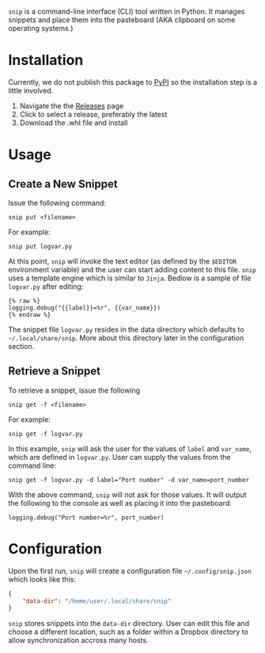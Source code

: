 `snip` is a command-line interface (CLI) tool written in Python. It
manages snippets and place them into the pasteboard (AKA clipboard on
some operating systems.)

# Installation

Currently, we do not publish this package to [PyPI] so the installation
step is a little involved.

1. Navigate the the [Releases] page
2. Click to select a release, preferably the latest
3. Download the .whl file and install

# Usage

## Create a New Snippet

Issue the following command:

    snip put <filename>

For example:

    snip put logvar.py

At this point, `snip` will invoke the text editor (as defined by the
`$EDITOR` environment variable) and the user can start adding content
to this file. `snip` uses a template engine which is similar to
`Jinja`. Bedlow is a sample of file `logvar.py` after editing:

    {% raw %}
    logging.debug("{{label}}=%r", {{var_name}})
    {% endraw %}

The snippet file `logvar.py` resides in the data directory which
defaults to `~/.local/share/snip`. More about this directory later in
the configuration section.

## Retrieve a Snippet

To retrieve a snippet, issue the following

    snip get -f <filename>

For example:

    snip get -f logvar.py

In this example, `snip` will ask the user for the values of `label` and
`var_name`, which are defined in `logvar.py`. User can supply the values
from the command line:

    
    snip get -f logvar.py -d label="Port number" -d var_name=port_number

With the above command, `snip` will not ask for those values. It will
output the following to the console as well as placing it into the
pasteboard:

    logging.debug("Port number=%r", port_number)

# Configuration

Upon the first run, `snip` will create a configuration file
`~/.config/snip.json` which looks like this:

```json
{
    "data-dir": "/home/user/.local/share/snip"
}
```

`snip` stores snippets into the `data-dir` directory. User can edit this
file and choose a different location, such as a folder within a Dropbox
directory to allow synchronization accross many hosts.


[PyPI]: https://pypi.org/
[Releases]: https://github.com/htv2012/snip/releases

